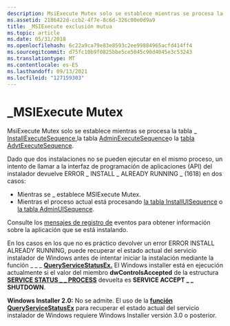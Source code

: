 ```yaml
---
description: MsiExecute Mutex solo se establece mientras se procesa la tabla \_ InstallExecuteSequence, la tabla AdminExecuteSequence o la tabla AdvtExecuteSequence.
ms.assetid: 2186422d-ccb2-4f7e-8c6d-326c00e0d9a9
title: _MSIExecute exclusión mutua
ms.topic: article
ms.date: 05/31/2018
ms.openlocfilehash: 6c22a9ca79e83e8593c2ee99884965acfd414ff4
ms.sourcegitcommit: d75fc10b9f0825bbe5ce5045c90d4045e3c53243
ms.translationtype: MT
ms.contentlocale: es-ES
ms.lasthandoff: 09/13/2021
ms.locfileid: "127159303"
---
```

# <a name="_msiexecute-mutex"></a>\_MSIExecute Mutex

MsiExecute Mutex solo se establece mientras se procesa la tabla \_ [InstallExecuteSequence,](installexecutesequence-table.md)la tabla [AdminExecuteSequence](adminexecutesequence-table.md)o la [tabla AdvtExecuteSequence](advtexecutesequence-table.md).

Dado que dos instalaciones no se pueden ejecutar en el mismo proceso, un intento de llamar a la interfaz de programación de aplicaciones (API) del instalador devuelve ERROR \_ INSTALL \_ ALREADY RUNNING \_ (1618) en dos casos:

-   Mientras se \_ establece MSIExecute Mutex.
-   Mientras el proceso actual está procesando [la tabla InstallUISequence](installuisequence-table.md) o [la tabla AdminUISequence](adminuisequence-table.md).

Consulte los [mensajes de registro de](event-logging.md) eventos para obtener información sobre la aplicación que se está instalando.

En los casos en los que no es práctico devolver un error ERROR INSTALL ALREADY RUNNING, puede recuperar el estado actual del servicio instalador de Windows antes de intentar iniciar la instalación mediante la función \_ \_ \_ [**QueryServiceStatusEx.**](/windows/desktop/api/winsvc/nf-winsvc-queryservicestatusex) El Windows installer está en ejecución actualmente si el valor del miembro **dwControlsAccepted** de la estructura [**SERVICE STATUS \_ \_ PROCESS**](/windows/desktop/api/winsvc/ns-winsvc-service_status_process) devuelta es **SERVICE ACCEPT \_ \_ SHUTDOWN**.

**Windows Installer 2.0:** No se admite. El uso de la [**función QueryServiceStatusEx**](/windows/desktop/api/winsvc/nf-winsvc-queryservicestatusex) para recuperar el estado actual del servicio instalador de Windows requiere Windows Installer versión 3.0 o posterior.

 

 
